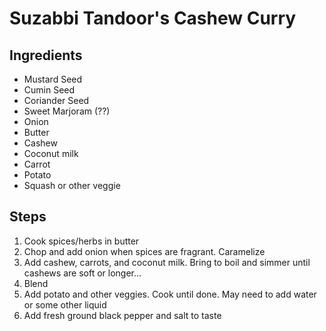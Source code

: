 # Suzabbi Tandoor's Cashew Curry

## Ingredients
* Mustard Seed
* Cumin Seed
* Coriander Seed
* Sweet Marjoram (??)
* Onion
* Butter
* Cashew
* Coconut milk
* Carrot
* Potato
* Squash or other veggie

## Steps
1. Cook spices/herbs in butter
2. Chop and add onion when spices are fragrant. Caramelize
3. Add cashew, carrots, and coconut milk.  Bring to boil and simmer until cashews are soft or longer...
4. Blend
5. Add potato and other veggies. Cook until done.  May need to add water or some other liquid
6. Add fresh ground black pepper and salt to taste
